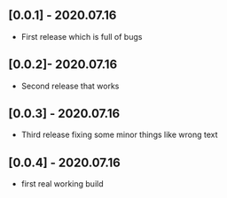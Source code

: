 ## [0.0.1] - 2020.07.16

* First release which is full of bugs

## [0.0.2]- 2020.07.16

* Second release that works

## [0.0.3] - 2020.07.16

* Third release fixing some minor things like wrong text

## [0.0.4] - 2020.07.16

* first real working build